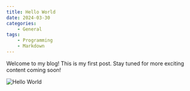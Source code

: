 ```yaml
---
title: Hello World
date: 2024-03-30
categories:
    - General
tags:
    - Programming
    - Markdown
---
```


Welcome to my blog! This is my first post. Stay tuned for more exciting content coming soon!

![Hello World](https://i1.wp.com/geeksnewslab.com/wp-content/uploads/2019/07/hello-world.png?fit=640%2C377&ssl=1)
